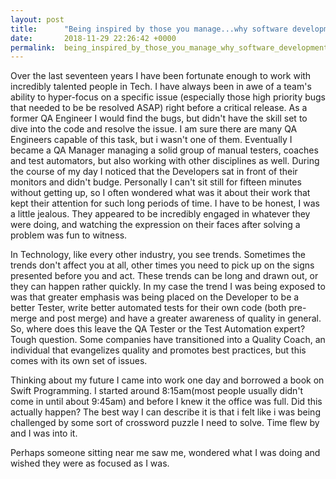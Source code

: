 ```yaml
---
layout: post
title:      "Being inspired by those you manage...why software development?"
date:       2018-11-29 22:26:42 +0000
permalink:  being_inspired_by_those_you_manage_why_software_development
---
```



Over the last seventeen years I have been fortunate enough to work with incredibly talented people in Tech. I have always been in awe of a team's ability to hyper-focus on a specific issue (especially those high priority bugs that needed to be be resolved ASAP) right before a critical release.  As a former QA Engineer I would find the bugs, but didn't have the skill set to dive into the code and resolve the issue. I am sure there are many QA Engineers capable of this task, but i wasn't one of them. Eventually I became a QA Manager managing a solid group of manual testers, coaches and test automators, but also working with other disciplines as well. During the course of my day I noticed that the Developers sat in front of their monitors and didn't budge. Personally I can't sit still for fifteen minutes without getting up, so I often wondered what was it about their work that kept their attention for such long periods of time. I have to be honest, I was a little jealous. They appeared to be incredibly engaged in whatever they were doing, and watching the expression on their faces after solving a problem was fun to witness. 

In Technology, like every other industry, you see trends. Sometimes the trends don't affect you at all, other times you need to pick up on the signs presented before you and act.  These trends can be long and drawn out, or they can happen rather quickly. In my case the trend I was being exposed to was that greater emphasis was being placed on the Developer to be a better Tester, write better automated tests  for their own code (both pre-merge and post merge) and have a greater awareness of quality in general.  So, where does this leave the QA Tester or the Test Automation expert? Tough question. Some companies have transitioned into a Quality Coach, an individual that evangelizes quality and promotes best practices, but this comes with its own set of issues. 

Thinking about my future I came into work one day and borrowed a book on Swift Programming. I started around 8:15am(most people usually didn't come in until about 9:45am) and before I knew it the office was full. Did this actually happen? The best way I can describe it is that  i felt like i was being challenged by some sort of crossword puzzle I need to solve. Time flew by and I was into it. 

Perhaps someone sitting near me saw me, wondered what I was doing and wished they were as focused as I was. 





